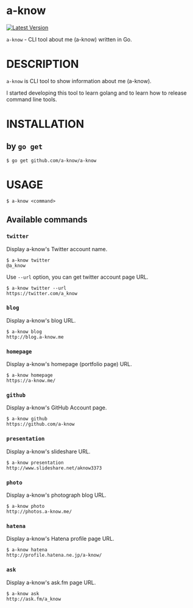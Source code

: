 # a-know

[![Latest Version](https://img.shields.io/github/release/a-know/a-know.svg)](https://github.com/a-know/a-know/releases)

`a-know` - CLI tool about me (a-know) written in Go.

# DESCRIPTION
`a-know` is CLI tool to show information about me (a-know).

I started developing this tool to learn golang and to learn how to release command line tools.

# INSTALLATION
## by `go get`

```
$ go get github.com/a-know/a-know
```
# USAGE

`$ a-know <command>`

## Available commands
### `twitter`

Display a-know's Twitter account name.

```
$ a-know twitter
@a_know
```

Use `--url` option, you can get twitter account page URL.

```
$ a-know twitter --url
https://twitter.com/a_know
```

### `blog`

Display a-know's blog URL.

```
$ a-know blog
http://blog.a-know.me
```

### `homepage`

Display a-know's homepage (portfolio page) URL.

```
$ a-know homepage
https://a-know.me/
```

### `github`

Display a-know's GitHub Account page.

```
$ a-know github
https://github.com/a-know
```

### `presentation`

Display a-know's slideshare URL.

```
$ a-know presentation
http://www.slideshare.net/aknow3373
```

### `photo`

Display a-know's photograph blog URL.

```
$ a-know photo
http://photos.a-know.me/
```

### `hatena`

Display a-know's Hatena profile page URL.

```
$ a-know hatena
http://profile.hatena.ne.jp/a-know/
```

### `ask`

Display a-know's ask.fm page URL.

```
$ a-know ask
http://ask.fm/a_know
```
